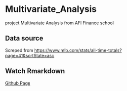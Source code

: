 # Multivariate_Analysis
project Multivariate Analysis from AFI Finance school

## Data source
Screped from https://www.mlb.com/stats/all-time-totals?page=41&sortState=asc

## Watch Rmarkdown
[Github Page](https://yanaysg.github.io/Multivariate_Analysis/)

